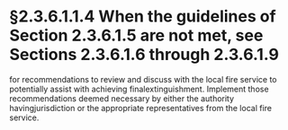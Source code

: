 # §2.3.6.1.1.4 When the guidelines of Section 2.3.6.1.5 are not met, see Sections 2.3.6.1.6 through 2.3.6.1.9



for recommendations to review and discuss with the local fire service to potentially assist with achieving finalextinguishment. Implement those recommendations deemed necessary by either the authority havingjurisdiction or the appropriate representatives from the local fire service.